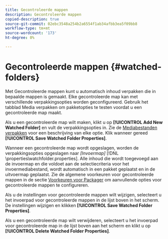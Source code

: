 ```yaml
---
title: Gecontroleerde mappen
description: Gecontroleerde mappen
copied-description: true
source-git-commit: 02ebc3548a254b2a6554f1ab34afbb3ea5f09bb8
workflow-type: tm+mt
source-wordcount: '173'
ht-degree: 0%

---
```


# Gecontroleerde mappen {#watched-folders}

Met Gecontroleerde mappen kunt u automatisch inhoud verpakken die in bepaalde mappen is gemaakt. Elke gecontroleerde map kan met verschillende verpakkingsopties worden geconfigureerd. Gebruik het tabblad Media verpakken om pakketopties te testen voordat u een gecontroleerde map maakt.

Als u een gecontroleerde map wilt maken, klikt u op **[!UICONTROL Add New Watched Folder]** en vult de verpakkingsopties in. Zie de [Mediabestanden verpakken](../../aaxs-protecting-content/content-packaging-media-files/content-packaging-media-files-overview.md) voor een beschrijving van elke optie. Klik wanneer gereed **[!UICONTROL Save Watched Folder Properties]**.

Wanneer een gecontroleerde map wordt opgeslagen, worden de verpakkingsopties opgeslagen naar *[Invoermap]* [!DNL \properties\watchfolder.properties]. Alle inhoud die wordt toegevoegd aan de invoermap en die voldoet aan de selectiecriteria voor het invoermediabestand, wordt automatisch in een pakket geplaatst en in de uitvoermap geplaatst. Zie de algemene voorkeuren voor gecontroleerde mappen in de sectie [Voorkeuren voor Packager](../../aaxs-reference-implementations/fam-air-app-usage/initial-fam-setup-set-prefs/initial-fam-setup-pkg-prefs.md) om aanvullende opties voor gecontroleerde mappen te configureren.

Als u de instellingen voor gecontroleerde mappen wilt wijzigen, selecteert u het invoerpad voor gecontroleerde mappen in de lijst boven in het scherm. De instellingen wijzigen en klikken **[!UICONTROL Save Watched Folder Properties]**.

Als u een gecontroleerde map wilt verwijderen, selecteert u het invoerpad voor gecontroleerde map in de lijst boven aan het scherm en klikt u op **[!UICONTROL Delete Watched Folder Properties]**.
